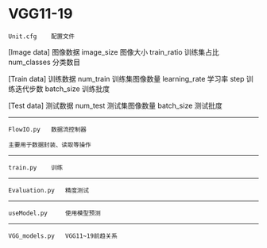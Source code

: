 # VGG11-19

    Unit.cfg    配置文件

[Image data]        图像数据
    image_size          图像大小
    train_ratio         训练集占比
    num_classes         分类数目

[Train data]        训练数据
num_train           训练集图像数量
learning_rate       学习率
step                训练迭代步数
batch_size          训练批度

[Test data]         测试数据
num_test            测试集图像数量
batch_size          测试批度

--------------------------------------

    FlowIO.py   数据流控制器

    主要用于数据封装、读取等操作

--------------------------------------

    train.py    训练

--------------------------------------

    Evaluation.py   精度测试

--------------------------------------

    useModel.py     使用模型预测

--------------------------------------

    VGG_models.py   VGG11~19前趋关系

